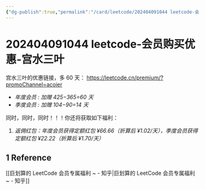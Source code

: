 ```yaml
---
{"dg-publish":true,"permalink":"/card/leetcode/202404091044 leetcode-会员购买优惠-宫水三叶/","noteIcon":"2","created":"2024-04-09T10:45:01+08:00","updated":"2024-10-12T17:04:12+08:00"}
---
```



# 202404091044 leetcode-会员购买优惠-宫水三叶

宫水三叶的优惠链接，多 60 天： https://leetcode.cn/premium/?promoChannel=acoier
- _年度会员 : 加赠 425−365=60 天_
- _季度会员 : 加赠 104−90=14 天_

同时，同时，同时！！！你还将获取如下福利：

1. _返佣红包：年度会员获得定额红包 ¥66.66（折算后 ¥1.02/天），季度会员获得定额红包 ¥22.22（折算后 ¥1.70/天）_  

## 1 Reference

[[巨划算的 LeetCode 会员专属福利 ~ - 知乎\|巨划算的 LeetCode 会员专属福利 ~ - 知乎]]
